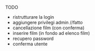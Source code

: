 TODO

- ristrutturare la login
- aggiungere privilegi admin //fatto
- cancellazione film (con conferma)
- inserire film (in fondo ad elenco film)
- recupero password
- conferma utente
